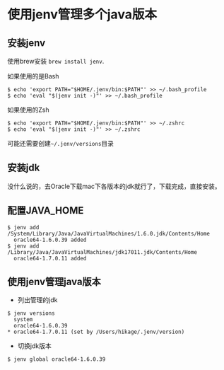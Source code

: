 # 使用jenv管理多个java版本
## 安装jenv
使用brew安装  `brew install jenv`.

如果使用的是Bash
```shell
$ echo 'export PATH="$HOME/.jenv/bin:$PATH"' >> ~/.bash_profile
$ echo 'eval "$(jenv init -)"' >> ~/.bash_profile
```

如果使用的Zsh
```shell
$ echo 'export PATH="$HOME/.jenv/bin:$PATH"' >> ~/.zshrc
$ echo 'eval "$(jenv init -)"' >> ~/.zshrc
```

可能还需要创建`~/.jenv/versions`目录

## 安装jdk
没什么说的，去Oracle下载mac下各版本的jdk就行了，下载完成，直接安装。

## 配置JAVA_HOME
```shell
$ jenv add /System/Library/Java/JavaVirtualMachines/1.6.0.jdk/Contents/Home
  oracle64-1.6.0.39 added
$ jenv add /Library/Java/JavaVirtualMachines/jdk17011.jdk/Contents/Home
  oracle64-1.7.0.11 added
```

## 使用jenv管理java版本
- 列出管理的jdk

```shell
$ jenv versions
  system
  oracle64-1.6.0.39
* oracle64-1.7.0.11 (set by /Users/hikage/.jenv/version)
```
- 切换jdk版本

```shell
$ jenv global oracle64-1.6.0.39
```
